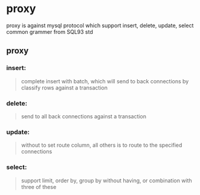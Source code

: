 # proxy
proxy is against mysql protocol which support insert, delete, update, select common grammer from SQL93 std


## proxy

### insert: 
> complete insert with batch, which will send to back connections by classify rows against a transaction
### delete: 
> send to all back connections against a transaction
### update: 
> without to set route column, all others is to route to the specified connections
### select: 
> support limit, order by, group by without having, or combination with three of these

